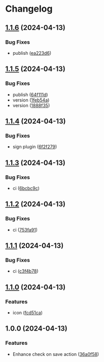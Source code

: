# Changelog

## [1.1.6](https://github.com/atty303/dioxus-intellij/compare/v1.1.5...v1.1.6) (2024-04-13)


### Bug Fixes

* publish ([ea223d6](https://github.com/atty303/dioxus-intellij/commit/ea223d642d0dd2d85e9d63b4bc9b3c93a49d3361))

## [1.1.5](https://github.com/atty303/dioxus-intellij/compare/v1.1.4...v1.1.5) (2024-04-13)


### Bug Fixes

* publish ([64f111d](https://github.com/atty303/dioxus-intellij/commit/64f111d9e7b233e422d1cb82bee850133b40eff0))
* version ([1feb54a](https://github.com/atty303/dioxus-intellij/commit/1feb54a2db52b5d861f1a6d2451dda32d1f6ce08))
* version ([1888f35](https://github.com/atty303/dioxus-intellij/commit/1888f350d47618130761f141ed45e4e2d2437d1c))

## [1.1.4](https://github.com/atty303/dioxus-intellij/compare/v1.1.3...v1.1.4) (2024-04-13)


### Bug Fixes

* sign plugin ([6f2f279](https://github.com/atty303/dioxus-intellij/commit/6f2f279e0c06f43bc94d2b058ecd18e8aed178ee))

## [1.1.3](https://github.com/atty303/dioxus-intellij/compare/v1.1.2...v1.1.3) (2024-04-13)


### Bug Fixes

* ci ([6bcbc9c](https://github.com/atty303/dioxus-intellij/commit/6bcbc9cd30385e77073ca4a8280992ef6254d681))

## [1.1.2](https://github.com/atty303/dioxus-intellij/compare/v1.1.1...v1.1.2) (2024-04-13)


### Bug Fixes

* ci ([753fa91](https://github.com/atty303/dioxus-intellij/commit/753fa9176de9bd846092b0564fbcbc8fdcc463e7))

## [1.1.1](https://github.com/atty303/dioxus-intellij/compare/v1.1.0...v1.1.1) (2024-04-13)


### Bug Fixes

* ci ([c3f4b78](https://github.com/atty303/dioxus-intellij/commit/c3f4b78b598e05d98802572ddcd9b07f4a55ce03))

## [1.1.0](https://github.com/atty303/dioxus-intellij/compare/v1.0.0...v1.1.0) (2024-04-13)


### Features

* icon ([fcd51ca](https://github.com/atty303/dioxus-intellij/commit/fcd51ca12cb4d7cf65eb12f37544e980c3eab657))

## 1.0.0 (2024-04-13)


### Features

* Enhance check on save action ([36a0f58](https://github.com/atty303/dioxus-intellij/commit/36a0f580e8ccd0ef8d28b5416209545abe9ca3ca))
